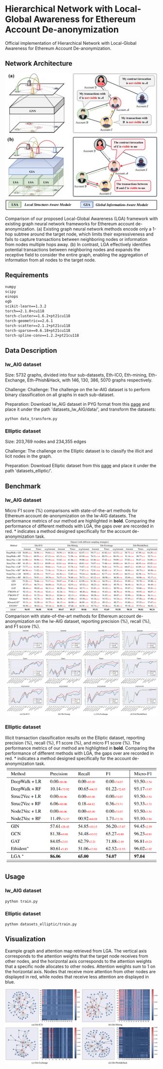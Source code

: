 # Hierarchical Network with Local-Global Awareness for Ethereum Account De-anonymization


Official implementation of Hierarchical Network with Local-Global Awareness for Ethereum Account De-anonymization.

## Network Architecture

![Overview](./figures/overview.png)

Comparison of our proposed Local-Global Awareness (LGA) framework with existing graph neural network frameworks for Ethereum account
de-anonymization. (a) Existing graph neural network methods encode only a
1-hop subtree around the target node, which limits their expressiveness and
fails to capture transactions between neighboring nodes or information from
nodes multiple hops away. (b) In contrast, LGA effectively identifies potential
transactions between neighboring nodes and expands the receptive field to
consider the entire graph, enabling the aggregation of information from all
nodes to the target node.

## Requirements

```
numpy
scipy
einops
ogb
scikit-learn==1.3.2
torch==2.1.0+cu118
torch-cluster==1.6.2+pt21cu118
torch-geometric==2.6.1
torch-scatter==2.1.2+pt21cu118
torch-sparse==0.6.18+pt21cu118
torch-spline-conv==1.2.2+pt21cu118
```

## Data Description
### lw_AIG dataset

Size: 5732 graphs, divided into four sub-datasets, Eth-ICO, Eth-mining, Eth-Exchange, Eth-Phish&Hack, with 146, 130, 386, 5070 graphs respectively.

Challenge: Challenge: The challenge on the lw-AIG dataset is to perform binary classification on all graphs in each sub-dataset.

Preparation:  Download lw_AIG dataset in PYG format from this [page](https://jjzhou.notion.site/Ethident-Data-861199675dc7454eb36157eeee09cf5b) and place it under the path 'datasets_lw_AIG/data/', and transform the datasets:
```
python data_transform.py
```

### Elliptic dataset

Size: 203,769 nodes and 234,355 edges

Challenge: The challenge on the Elliptic dataset is to classify the illicit and licit nodes in the graph.

Preparation: Download Elliptic dataset from this [page](https://www.kaggle.com/datasets/ellipticco/elliptic-data-set) and place it under the path 'datasets_elliptic/'.

## Benchmark
### lw_AIG dataset
Micro F1 score (%) comparisons with state-of-the-art methods for Ethereum account de-anonymization on the lw-AIG datasets. The performance metrics of our method are highlighted in **bold**. Comparing the performance of different methods with LGA, the gaps over are recorded in red. * indicates a method designed specifically for the account de-anonymization task.
![Benchmark](./figures/benchmark1.png)
Comparison with state-of-the-art methods for Ethereum account de-anonymization on the lw-AIG dataset, reporting precision (%), recall (%), and F1 score (%). 
![Benchmark](./figures/benchmark2.png)

### Elliptic dataset


Illicit transaction classification results on the Elliptic dataset, reporting precision (%), recall (%), F1 score (%), and micro F1 score (%). The performance metrics of our method are highlighted in **bold**. Comparing the performance of different methods with LGA, the gaps over are recorded in red. * indicates a method designed specifically for the account de-anonymization task.
![Benchmark](./figures/benchmark3.png)

## Usage

### lw_AIG dataset
```
python train.py
```

### Elliptic dataset
```
python datasets_elliptic/train.py
```

## Visualization
Example graph and attention map retrieved from LGA. The vertical axis corresponds to the attention weights that the target node receives from other nodes, and the horizontal axis corresponds to the attention weights that a specific node allocates to other nodes. Attention weights sum to 1 on the horizontal axis. Nodes that receive more attention from other nodes are displayed in red, while nodes that receive less attention are displayed in blue.

![Visualization](./figures/visualization.png)






